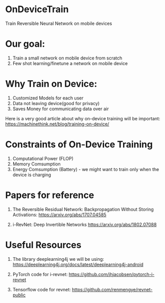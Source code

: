 # OnDeviceTrain
Train Reversible Neural Network on mobile devices

# Our goal:
1. Train a small network on mobile device from scratch
2. Few shot learning/finetune a network on mobile device

# Why Train on Device:
1. Customized Models for each user
2. Data not leaving device(good for privacy)
3. Saves Money for communicating data over air

Here is a very good article about why on-device training will be important:
https://machinethink.net/blog/training-on-device/

# Constraints of On-Device Training
1. Computational Power (FLOP)
2. Memory Comsumption
3. Energy Comsumption (Battery) - we might want to train only when the device is charging

# Papers for reference
1. The Reversible Residual Network: Backpropagation Without Storing Activations:
https://arxiv.org/abs/1707.04585

2. i-RevNet: Deep Invertible Networks
https://arxiv.org/abs/1802.07088

# Useful Resources
1. The library deeplearning4j we will be using:
https://deeplearning4j.org/docs/latest/deeplearning4j-android

2. PyTorch code for i-revnet:
https://github.com/jhjacobsen/pytorch-i-revnet

3. Tensorflow code for revnet:
https://github.com/renmengye/revnet-public
 
